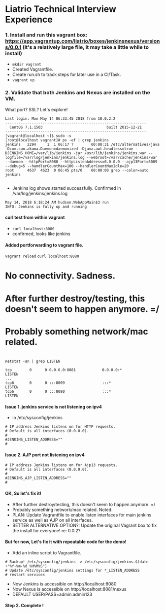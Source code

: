 # Liatrio Technical Interview Experience

### 1. Install and run this vagrant box: https://app.vagrantup.com/liatrio/boxes/jenkinsnexus/versions/0.0.1 (it's a relatively large file, it may take a little while to install)

- `mkdir vagrant`
- Created Vagrantfile.
- Create run.sh to track steps for later use in a CI/Task.
- `vagrant up`


### 2. Validate that both Jenkins and Nexus are installed on the VM.

  What port? SSL? Let's explore!

```➜  vagrant git:(master) ✗ vagrant ssh
Last login: Mon May 14 06:33:45 2018 from 10.0.2.2
----------------------------------------------------------------
  CentOS 7.1.1503                             built 2015-12-21
----------------------------------------------------------------
[vagrant@localhost ~]$ sudo -s
[root@localhost vagrant]# ps -ef | grep jenkins
jenkins   2294     1  1 06:17 ?        00:00:31 /etc/alternatives/java -Dcom.sun.akuma.Daemon=daemonized -Djava.awt.headless=true -DJENKINS_HOME=/var/lib/jenkins -jar /usr/lib/jenkins/jenkins.war --logfile=/var/log/jenkins/jenkins.log --webroot=/var/cache/jenkins/war --daemon --httpPort=8080 --httpListenAddress=0.0.0.0 --ajp13Port=8009 --debug=5 --handlerCountMax=100 --handlerCountMaxIdle=20
root      4637  4623  0 06:45 pts/0    00:00:00 grep --color=auto jenkins
 
```

- Jenkins log shows started successfully. Confirmed in /var/log/jenkins/jenkins.log
``` ...
May 14, 2018 6:18:24 AM hudson.WebAppMain$3 run
INFO: Jenkins is fully up and running
```
#### curl test from within vagrant
- `curl localhost:8080`
- confirmed, looks like jenkins

#### Added portforwarding to vagrant file. 
 `vagrant reload`
 `curl localhost:8080`

### 
#
# No connectivity. Sadness.
# After further destroy/testing, this doesn't seem to happen anymore. =/ 
# Probably something network/mac related.
#
####
```
netstat -an | grep LISTEN

tcp        0      0 0.0.0.0:8081            0.0.0.0:*               LISTEN
...
tcp6       0      0 :::8009                 :::*                    LISTEN
tcp6       0      0 :::8080                 :::*                    LISTEN
```
#### Issue 1. jenkins service is not listening on ipv4

-  in /etc/sysconfig/jenkins
```
# IP address Jenkins listens on for HTTP requests.
# Default is all interfaces (0.0.0.0).
#
#JENKINS_LISTEN_ADDRESS=""
#
```


#### Issue 2. AJP port not listening on ipv4
```
# IP address Jenkins listens on for Ajp13 requests.
# Default is all interfaces (0.0.0.0).
#
#JENKINS_AJP_LISTEN_ADDRESS=""
#
```

#### OK, So let's fix it!
-  After further destroy/testing, this doesn't seem to happen anymore. =/
-  Probably something network/mac related. Noted.
- PLAN: Update Vagrantfile to enable listen interfaces for main jenkins service as well as AJP on all interfaces.
- BETTER ALTERNATIVE OPTION?: Update the original Vagrant box to fix the install for everyone! re: 0.0.2?

#### But for now, Let's fix it with repeatable code for the demo!
-  Add an inline script to Vagrantfile.
```
# Backup! /etc/sysconfig/jenkins -> /etc/sysconfig/jenkins.$(date +"%Y-%m-%d_%H%M%S")
# Update /etc/sysconfig/jenkins settings for *_LISTEN_ADDRESS
# restart services
```

- Now Jenkins is accessible on http://localhost:8080
- Now Nexus is accessible on http://localhost:8081/nexus
 - DEFAULT USER/PASS=admin:admin123

#### Step 2. Complete !
